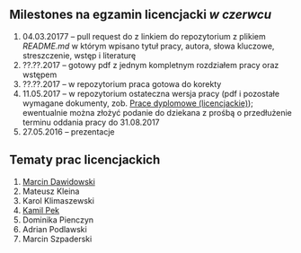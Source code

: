 ##  Milestones na egzamin licencjacki *w czerwcu*

1. 04.03.20177 – pull request do z linkiem do repozytorium z plikiem
    _README.md_ w którym wpisano tytuł pracy, autora, słowa kluczowe,
    streszczenie, wstęp i literaturę
1. ??.??.2017 – gotowy pdf z jednym kompletnym rozdziałem pracy oraz wstępem
1. ??.??.2017 – w repozytorium praca gotowa do korekty
1. 11.05.2017 – w repozytorium ostateczna wersja pracy (pdf i pozostałe wymagane
   dokumenty, zob. [Prace dyplomowe (licencjackie)](https://inf.ug.edu.pl/prace-dyplomowe-licencjackie));
   ewentualnie można złożyć podanie do dziekana z prośbą o przedłużenie
   terminu oddania pracy do 31.08.2017
1. 27.05.2016 – prezentacje

## Tematy prac licencjackich

1. [Marcin Dawidowski](https://github.com/mdawidowski/praca_licencjacka)
1. Mateusz Kleina
1. Karol Klimaszewski
1. [Kamil Pek](https://github.com/kamilpek/licencjat)
1. Dominika Pienczyn
1. Adrian Podlawski
1. Marcin Szpaderski
